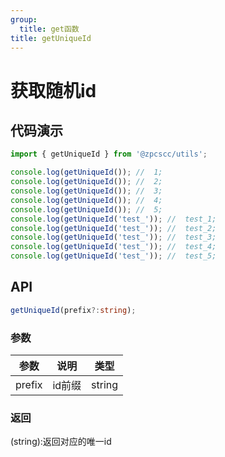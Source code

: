 ```yaml
---
group:
  title: get函数
title: getUniqueId
---
```


# 获取随机id

## 代码演示

```js
import { getUniqueId } from '@zpcscc/utils';

console.log(getUniqueId()); //  1;
console.log(getUniqueId()); //  2;
console.log(getUniqueId()); //  3;
console.log(getUniqueId()); //  4;
console.log(getUniqueId()); //  5;
console.log(getUniqueId('test_')); //  test_1;
console.log(getUniqueId('test_')); //  test_2;
console.log(getUniqueId('test_')); //  test_3;
console.log(getUniqueId('test_')); //  test_4;
console.log(getUniqueId('test_')); //  test_5;
```

## API

```typescript
getUniqueId(prefix?:string);
```

### 参数

| 参数   | 说明   | 类型   |
| ------ | ------ | ------ |
| prefix | id前缀 | string |

### 返回

(string):返回对应的唯一id
